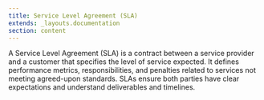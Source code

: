 ```yaml
---
title: Service Level Agreement (SLA)
extends: _layouts.documentation
section: content
---
```


A Service Level Agreement (SLA) is a contract between a service provider and a customer that specifies the level of service expected. It defines performance metrics, responsibilities, and penalties related to services not meeting agreed-upon standards. SLAs ensure both parties have clear expectations and understand deliverables and timelines.